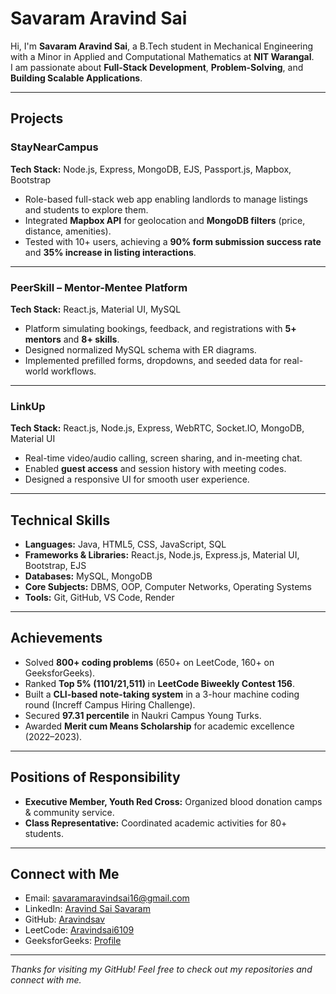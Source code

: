 # Savaram Aravind Sai

 Hi, I'm **Savaram Aravind Sai**, a B.Tech student in Mechanical Engineering with a Minor in Applied and Computational Mathematics at **NIT Warangal**.  
I am passionate about **Full-Stack Development**, **Problem-Solving**, and **Building Scalable Applications**.

---

##  Projects

###  StayNearCampus
**Tech Stack:** Node.js, Express, MongoDB, EJS, Passport.js, Mapbox, Bootstrap  
- Role-based full-stack web app enabling landlords to manage listings and students to explore them.  
- Integrated **Mapbox API** for geolocation and **MongoDB filters** (price, distance, amenities).  
- Tested with 10+ users, achieving a **90% form submission success rate** and **35% increase in listing interactions**.

---

###  PeerSkill – Mentor-Mentee Platform
**Tech Stack:** React.js, Material UI, MySQL  
- Platform simulating bookings, feedback, and registrations with **5+ mentors** and **8+ skills**.  
- Designed normalized MySQL schema with ER diagrams.  
- Implemented prefilled forms, dropdowns, and seeded data for real-world workflows.

---

###  LinkUp
**Tech Stack:** React.js, Node.js, Express, WebRTC, Socket.IO, MongoDB, Material UI  
- Real-time video/audio calling, screen sharing, and in-meeting chat.  
- Enabled **guest access** and session history with meeting codes.  
- Designed a responsive UI for smooth user experience.

---

## Technical Skills
- **Languages:** Java, HTML5, CSS, JavaScript, SQL  
- **Frameworks & Libraries:** React.js, Node.js, Express.js, Material UI, Bootstrap, EJS  
- **Databases:** MySQL, MongoDB  
- **Core Subjects:** DBMS, OOP, Computer Networks, Operating Systems  
- **Tools:** Git, GitHub, VS Code, Render  

---

##  Achievements
- Solved **800+ coding problems** (650+ on LeetCode, 160+ on GeeksforGeeks).  
- Ranked **Top 5% (1101/21,511)** in **LeetCode Biweekly Contest 156**.  
- Built a **CLI-based note-taking system** in a 3-hour machine coding round (Increff Campus Hiring Challenge).  
- Secured **97.31 percentile** in Naukri Campus Young Turks.  
- Awarded **Merit cum Means Scholarship** for academic excellence (2022–2023).  

---

##  Positions of Responsibility
- **Executive Member, Youth Red Cross:** Organized blood donation camps & community service.  
- **Class Representative:** Coordinated academic activities for 80+ students.  

---

##  Connect with Me
-  Email: [savaramaravindsai16@gmail.com](mailto:savaramaravindsai16@gmail.com)  
-  LinkedIn: [Aravind Sai Savaram](https://www.linkedin.com/in/aravind-sai-savaram/)  
-  GitHub: [Aravindsav](https://github.com/Aravindsav)  
-  LeetCode: [Aravindsai6109](https://leetcode.com/u/Aravindsai6109/)  
-  GeeksforGeeks: [Profile](https://www.geeksforgeeks.org/user/savaramara43ot/)  

---

*Thanks for visiting my GitHub! Feel free to check out my repositories and connect with me.*
